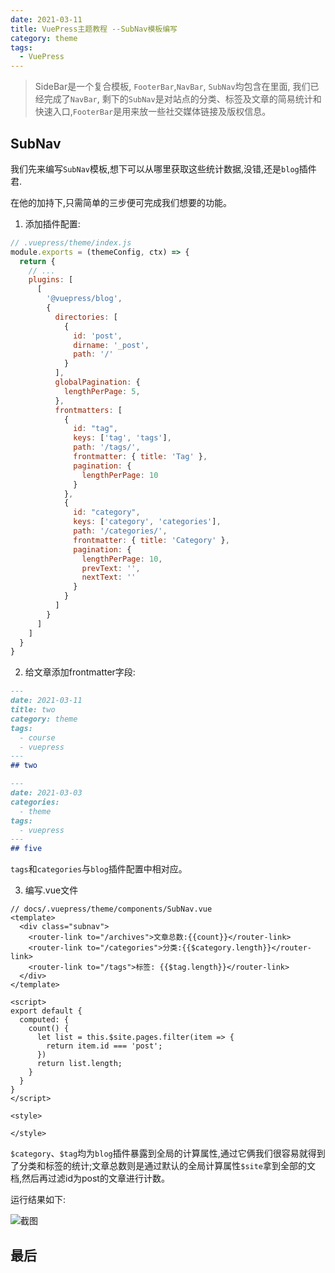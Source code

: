 ```yaml
---
date: 2021-03-11
title: VuePress主题教程 --SubNav模板编写
category: theme
tags:
  - VuePress
---
```


> SideBar是一个复合模板, `FooterBar`,`NavBar`, `SubNav`均包含在里面, 我们已经完成了`NavBar`, 剩下的`SubNav`是对站点的分类、标签及文章的简易统计和快速入口,`FooterBar`是用来放一些社交媒体链接及版权信息。

<!-- more -->

## SubNav

我们先来编写`SubNav`模板,想下可以从哪里获取这些统计数据,没错,还是`blog`插件君.

在他的加持下,只需简单的三步便可完成我们想要的功能。

1. 添加插件配置:

``` js {20-41}
// .vuepress/theme/index.js
module.exports = (themeConfig, ctx) => {
  return {
    // ...
    plugins: [
      [
        '@vuepress/blog',
        {
          directories: [
            {
              id: 'post',
              dirname: '_post',
              path: '/'
            }
          ],
          globalPagination: {
            lengthPerPage: 5,
          },
          frontmatters: [
            {
              id: "tag",
              keys: ['tag', 'tags'],
              path: '/tags/',
              frontmatter: { title: 'Tag' },
              pagination: {
                lengthPerPage: 10
              }
            },
            {
              id: "category",
              keys: ['category', 'categories'],
              path: '/categories/',
              frontmatter: { title: 'Category' },
              pagination: {
                lengthPerPage: 10,
                prevText: '',
                nextText: ''
              }
            }
          ]
        }
      ]
    ]
  }
}
```

2. 给文章添加frontmatter字段:

``` md {4-8}
---
date: 2021-03-11
title: two
category: theme
tags:
  - course
  - vuepress
---
## two 
```

``` md {3-6}
---
date: 2021-03-03
categories:
  - theme
tags:
  - vuepress
---
## five 
```

`tags`和`categories`与`blog`插件配置中相对应。

3. 编写.vue文件

``` vue
// docs/.vuepress/theme/components/SubNav.vue
<template>
  <div class="subnav">
    <router-link to="/archives">文章总数:{{count}}</router-link>
    <router-link to="/categories">分类:{{$category.length}}</router-link>
    <router-link to="/tags">标签: {{$tag.length}}</router-link>
  </div>
</template>

<script>
export default {
  computed: {
    count() {
      let list = this.$site.pages.filter(item => {
        return item.id === 'post';
      })
      return list.length;
    }
  }
}
</script>

<style>

</style>
```

`$category`、`$tag`均为`blog`插件暴露到全局的计算属性,通过它俩我们很容易就得到了分类和标签的统计;文章总数则是通过默认的全局计算属性`$site`拿到全部的文档,然后再过滤id为post的文章进行计数。

运行结果如下:

![截图](https://80shuo.com/images/learning/subnav.png)

## 最后


